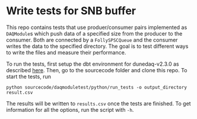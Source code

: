 # Write tests for SNB buffer
This repo contains tests that use produer/consumer pairs implemented as `DAQModule`s which push data of a specified size from the producer to the consumer. 
Both are connected by a `FollySPSCQueue` and the consumer writes the data to the specified directory. 
The goal is to test different ways to write the files and measure their performance. 

To run the tests, first setup the dbt environment for dunedaq-v2.3.0 as described [here](https://github.com/DUNE-DAQ/appfwk/wiki/Compiling-and-running-under-v2.3.0).
Then, go to the sourcecode folder and clone this repo. 
To start the tests, run
```
python sourcecode/daqmoduletest/python/run_tests -o output_directory result.csv
```
The results will be written to `results.csv` once the tests are finished.
To get information for all the options, run the script with `-h`.
